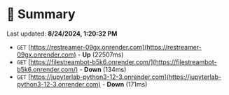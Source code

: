 # 📖 Summary
Last updated: **8/24/2024, 1:20:32 PM**

- `GET` [https://restreamer-09gx.onrender.com](https://restreamer-09gx.onrender.com) - **Up** (22507ms)
- `GET` [https://filestreambot-b5k6.onrender.com/](https://filestreambot-b5k6.onrender.com/) - **Down** (134ms)
- `GET` [https://jupyterlab-python3-12-3.onrender.com](https://jupyterlab-python3-12-3.onrender.com) - **Down** (171ms)
